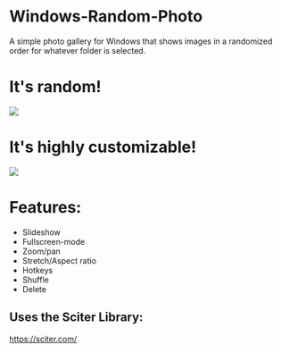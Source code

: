# Windows-Random-Photo
A simple photo gallery for Windows that shows images in a randomized order for whatever folder is selected.

# It's random!
![](Images.gif)

# It's highly customizable!
![](Settings.gif)

# Features:
* Slideshow
* Fullscreen-mode
* Zoom/pan
* Stretch/Aspect ratio
* Hotkeys
* Shuffle
* Delete

## Uses the Sciter Library:
https://sciter.com/
